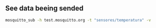 ## See data beeing sended

```Bash
mosquitto_sub -h test.mosquitto.org -t "sensores/temperatura" -v
```